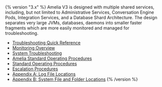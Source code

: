 {% version "3.x" %}
Amelia V3 is designed with multiple shared services, including, but not limited to Administrative Services, Conversation Engine Pods, Integration Services, and a Database Shard Architecture. The design separates very large JVMs, databases, daemons into smaller faster fragments which are more easily monitored and managed for troubleshooting.
-   [Troubleshooting Quick Reference](Troubleshooting%20Quick%20Reference)
-   [Monitoring Overview](Monitoring%20Overview)
-   [System Troubleshooting](System%20Troubleshooting)
-   [Amelia Standard Operating Procedures](Amelia%20Standard%20Operating%20Procedures)
-   [Standard Operating Procedures](Standard%20Operating%20Procedures)
-   [Escalation Procedures](Escalation%20Procedures)
-   [Appendix A: Log File Locations](Appendix%20A_%20Log%20File%20Locations)
-   [Appendix B: System File and Folder Locations](Appendix%20B_%20System%20File%20and%20Folder%20Locations)
{% /version %}
